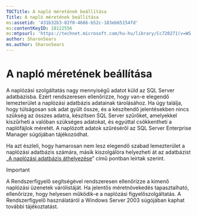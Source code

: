 ```yaml
---
TOCTitle: A napló méretének beállítása
Title: A napló méretének beállítása
ms:assetid: '431b32b3-02f0-4666-b52c-183eb65154fd'
ms:contentKeyID: 18122556
ms:mtpsurl: 'https://technet.microsoft.com/hu-hu/library/Cc720271(v=WS.10)'
author: SharonSears
ms.author: SharonSears
---
```


A napló méretének beállítása
============================

A naplózási szolgáltatás nagy mennyiségű adatot küld az SQL Server adatbázisba. Ezért rendszeresen ellenőrizze, hogy van-e elegendő lemezterület a naplózási adatbázis adatainak tárolásához. Ha úgy találja, hogy túlságosan sok adat gyűlt össze, és a készítendő jelentésekben nincs szükség az összes adatra, készítsen SQL Server szűrőket, amelyekkel kiszűrheti a valóban szükséges adatokat, és egyúttal csökkentheti a naplófájlok méretét. A naplózott adatok szűréséről az SQL Server Enterprise Manager súgójában tájékozódhat.

Ha azt észleli, hogy hamarosan nem lesz elegendő szabad lemezterület a naplózási adatbázis számára, másik kiszolgálóra helyezheti át az adatbázist „[A naplózási adatbázis áthelyezése](https://technet.microsoft.com/34ea8045-dc94-422e-9601-29927cfc1534)” című pontban leírtak szerint.

> [!IMPORTANT]  
> A Rendszerfigyelő segítségével rendszeresen ellenőrizze a kimenő naplózási üzenetek várólistáját. Ha jelentős méretnövekedés tapasztalható, ellenőrizze, hogy helyesen működik-e a naplózási figyelőszolgáltatás. A Rendszerfigyelő használatáról a Windows Server 2003 súgójában kaphat további tájékoztatást. 

